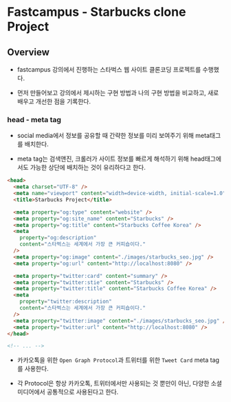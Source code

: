 # Fastcampus - Starbucks clone Project

## Overview

- fastcampus 강의에서 진행하는 스타벅스 웹 사이트 클론코딩 프로젝트를 수행했다.

- 먼저 만들어보고 강의에서 제시하는 구현 방법과 나의 구현 방법을 비교하고, 새로 배우고 개선한 점을 기록한다.

### head - meta tag

- social media에서 정보를 공유할 때 간략한 정보를 미리 보여주기 위해 meta태그를 배치한다.

- meta tag는 검색앤진, 크롤러가 사이트 정보를 빠르게 해석하기 위해 head태그에서도 가능한 상단에 배치하는 것이 유리하다고 한다.

```html
<head>
  <meta charset="UTF-8" />
  <meta name="viewport" content="width=device-width, initial-scale=1.0" />
  <title>Starbucks Project</title>

  <meta property="og:type" content="website" />
  <meta property="og:site_name" content="Starbucks" />
  <meta property="og:title" content="Starbucks Coffee Korea" />
  <meta
    property="og:description"
    content="스타벅스는 세계에서 가장 큰 커피숍이다."
  />
  <meta property="og:image" content="./images/starbucks_seo.jpg" />
  <meta property="og:url" content="http://localhost:8080" />

  <meta property="twitter:card" content="summary" />
  <meta property="twitter:stie" content="Starbucks" />
  <meta property="twitter:title" content="Starbucks Coffee Korea" />
  <meta
    property="twitter:description"
    content="스타벅스는 세계에서 가장 큰 커피숍이다."
  />
  <meta property="twitter:image" content="./images/starbucks_seo.jpg" />
  <meta property="twitter:url" content="http://localhost:8080" />
</head>

<!-- ... -->
```

- 카카오톡을 위한 `Open Graph Protocol`과 트위터를 위한 `Tweet Card` meta tag를 사용한다.

- 각 Protocol은 항상 카카오톡, 트위터에서만 사용되는 것 뿐만이 아닌, 다양한 소셜미디어에서 공통적으로 사용된다고 한다.
